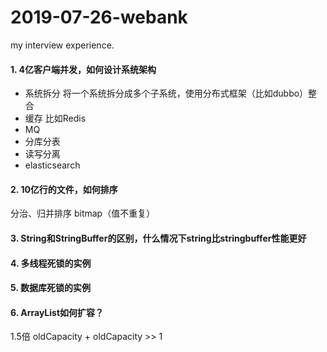 # 2019-07-26-webank
my interview experience.

#### 1. 4亿客户端并发，如何设计系统架构
- 系统拆分
将一个系统拆分成多个子系统，使用分布式框架（比如dubbo）整合
- 缓存
比如Redis
- MQ
- 分库分表
- 读写分离
- elasticsearch

#### 2. 10亿行的文件，如何排序
分治、归并排序
bitmap（值不重复）

#### 3. String和StringBuffer的区别，什么情况下string比stringbuffer性能更好

#### 4. 多线程死锁的实例

#### 5. 数据库死锁的实例

#### 6. ArrayList如何扩容？
1.5倍
oldCapacity + oldCapacity >> 1
